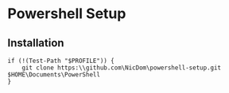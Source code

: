 # Powershell Setup

## Installation

```shell
if (!(Test-Path "$PROFILE")) {
    git clone https:\\github.com\NicDom\powershell-setup.git $HOME\Documents\PowerShell
}
```
